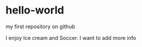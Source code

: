 # hello-world

my first repository on github

I enjoy Ice cream and Soccer.
I want to add more info
